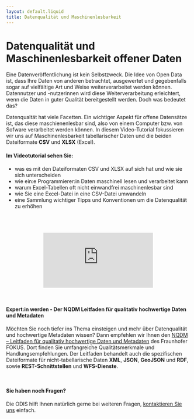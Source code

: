 ```yaml
---
layout: default.liquid
title: Datenqualität und Maschinenlesbarkeit
---
```


# Datenqualität und Maschinenlesbarkeit offener Daten

Eine Datenveröffentlichung ist kein Selbstzweck. Die Idee von Open Data ist, dass Ihre Daten von anderen betrachtet, ausgewertet und gegebenfalls sogar auf vielfältige Art und Weise weiterverarbeitet werden können.
Datennutzer und -nutzerinnen wird diese Weiterverarbeitung erleichtert, wenn die Daten in guter Qualität bereitgestellt werden. Doch was bedeutet das?  

Datenqualtät hat viele Facetten. Ein wichtiger Aspekt für offene Datensätze ist, das diese maschienenlesbar sind, also von einem Computer bzw. von Sofware verarbeitet werden können.
In diesem Video-Tutorial fokussieren wir uns auf Maschinenlesbarkeit tabellarischer Daten und die beiden Dateiformate **CSV** und **XLSX** (Excel).  

#### Im Videotutorial sehen Sie:

- was es mit den Dateiformaten CSV und XLSX auf sich hat und wie sie sich unterscheiden
- wie ein:e Programmierer:in Daten maschinell lesen und verarbeitet kann
- warum Excel-Tabellen oft nicht einwandfrei maschinenlesbar sind
- wie Sie eine Excel-Datei in eine CSV-Datei umwandeln
- eine Sammlung wichtiger Tipps und Konventionen um die Datenqualität zu erhöhen

<p style="text-align: center; margin-top:4rem">
<iframe class="video-big" src="https://www.youtube.com/embed/Nb_cLObVKho" title="Videotutorial zur Datenqualität" frameborder="0" allow="accelerometer; autoplay; clipboard-write; encrypted-media; gyroscope; picture-in-picture" allowfullscreen></iframe>
</p>
<br>

<!-- #### Alles auf einen Blick - Der Datenqualitäts-Spickzettel

Hier kommt der Leitfaden hin. -->

#### Expert:in werden - Der NQDM Leitfaden für qualitativ hochwertige Daten und Metadaten

Möchten Sie noch tiefer ins Thema einsteigen und mehr über Datenqualität und hochwertige Metadaten wissen? Dann empfehlen wir Ihnen den [NQDM – Leitfaden für qualitativ hochwertige Daten und Metadaten](https://www.fokus.fraunhofer.de/de/fokus/news/leitfaden_nqdm_2019) des Fraunhofer FOKUS. Dort finden Sie umfangreiche Qualitätsmerkmale und Handlungsempfehlungen. Der Leitfaden behandelt auch die spezifischen Dateiformate für nicht-tabellarische Daten **XML**, **JSON**, **GeoJSON** und **RDF**, sowie **REST-Schnittstellen** und **WFS-Dienste**.

<br>

#### Sie haben noch Fragen?

Die ODIS hilft Ihnen natürlich gerne bei weiteren Fragen, [kontaktieren Sie uns](mailto:odis@ts.berlin) einfach.
